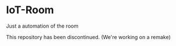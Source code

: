 # IoT-Room
Just a automation of the room

This repository has been discontinued. (We're working on a remake)
